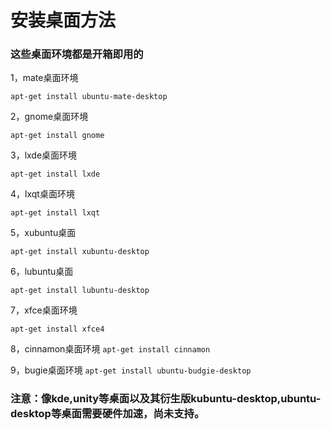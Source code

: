 # 安装桌面方法

### 这些桌面环境都是开箱即用的

1，mate桌面环境

`apt-get install ubuntu-mate-desktop`

2，gnome桌面环境

`apt-get install gnome`

3，lxde桌面环境

`apt-get install lxde`

4，lxqt桌面环境

`apt-get install lxqt`

5，xubuntu桌面

`apt-get install xubuntu-desktop`

6，lubuntu桌面

`apt-get install lubuntu-desktop`

7，xfce桌面环境

`apt-get install xfce4`

8，cinnamon桌面环境
`apt-get install cinnamon`

9，bugie桌面环境
`apt-get install ubuntu-budgie-desktop`

### 注意：像kde,unity等桌面以及其衍生版kubuntu-desktop,ubuntu-desktop等桌面需要硬件加速，尚未支持。

